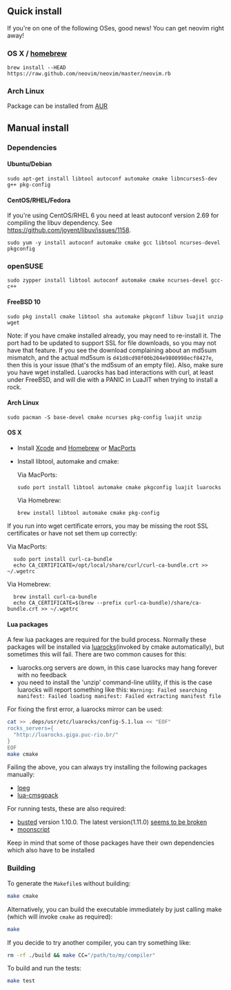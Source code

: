 ## Quick install

If you're on one of the following OSes, good news! You can get neovim right away!

### OS X / [homebrew](http://brew.sh)

    brew install --HEAD https://raw.github.com/neovim/neovim/master/neovim.rb

### Arch Linux

Package can be installed from [AUR](https://aur.archlinux.org/packages/neovim-git/)

## Manual install

### Dependencies

<a name="for-debianubuntu"></a>
#### Ubuntu/Debian

    sudo apt-get install libtool autoconf automake cmake libncurses5-dev g++ pkg-config

<a name="for-centos-rhel"></a>
#### CentOS/RHEL/Fedora

If you're using CentOS/RHEL 6 you need at least autoconf version 2.69 for
compiling the libuv dependency. See https://github.com/joyent/libuv/issues/1158.

    sudo yum -y install autoconf automake cmake gcc libtool ncurses-devel pkgconfig

<a name="for-opensuse"></a>
### openSUSE

    sudo zypper install libtool autoconf automake cmake ncurses-devel gcc-c++

<a name="for-freebsd-10"></a>
#### FreeBSD 10

    sudo pkg install cmake libtool sha automake pkgconf libuv luajit unzip wget

Note: if you have cmake installed already, you may need to re-install it.  The
port had to be updated to support SSL for file downloads, so you may not have
that feature. If you see the download complaining about an md5sum mismatch, and
the actual md5sum is `d41d8cd98f00b204e9800998ecf8427e`, then this is your issue
(that's the md5sum of an empty file). Also, make sure you have wget installed.
Luarocks has bad interactions with curl, at least under FreeBSD, and will die with
a PANIC in LuaJIT when trying to install a rock.

<a name="for-arch-linux"></a>
#### Arch Linux

    sudo pacman -S base-devel cmake ncurses pkg-config luajit unzip

<a name="for-os-x"></a>
#### OS X

* Install [Xcode](https://developer.apple.com/) and [Homebrew](http://brew.sh)
  or [MacPorts](http://www.macports.org)
* Install libtool, automake and cmake:

  Via MacPorts:

      sudo port install libtool automake cmake pkgconfig luajit luarocks
      
  Via Homebrew:

      brew install libtool automake cmake pkg-config

If you run into wget certificate errors, you may be missing the root SSL
certificates or have not set them up correctly:

  Via MacPorts:

      sudo port install curl-ca-bundle
      echo CA_CERTIFICATE=/opt/local/share/curl/curl-ca-bundle.crt >> ~/.wgetrc

  Via Homebrew:

      brew install curl-ca-bundle
      echo CA_CERTIFICATE=$(brew --prefix curl-ca-bundle)/share/ca-bundle.crt >> ~/.wgetrc

<a name="lua-packages"></a>
#### Lua packages

A few lua packages are required for the build process. Normally these packages will be installed via [luarocks](http://luarocks.org/)(invoked by cmake automatically), but sometimes this will fail. There are two common causes for this:

- luarocks.org servers are down, in this case luarocks may hang forever with no feedback
- you need to install the 'unzip' command-line utility, if this is the case luarocks will report something like this: `Warning: Failed searching manifest: Failed loading manifest: Failed extracting manifest file`

For fixing the first error, a luarocks mirror can be used:

```sh
cat >> .deps/usr/etc/luarocks/config-5.1.lua << "EOF"
rocks_servers={ 
  "http://luarocks.giga.puc-rio.br/" 
}
EOF
make cmake
```

Failing the above, you can always try installing the following packages manually:

- [lpeg](http://www.inf.puc-rio.br/~roberto/lpeg/)
- [lua-cmsgpack](https://github.com/antirez/lua-cmsgpack)

For running tests, these are also required:

- [busted](http://olivinelabs.com/busted/) version 1.10.0. The latest version(1.11.0) [seems to be broken](https://github.com/Olivine-Labs/busted/issues/236)
- [moonscript](http://moonscript.org/)

Keep in mind that some of those packages have their own dependencies which also have to be installed

### Building

To generate the `Makefile`s without building:

```bash
make cmake
```

Alternatively, you can build the executable immediately by just calling make (which will invoke `cmake` as required):

```bash
make
```

If you decide to try another compiler, you can try something like:

```bash
rm -rf ./build && make CC="/path/to/my/compiler"
```

To build and run the tests:

```bash
make test
```

